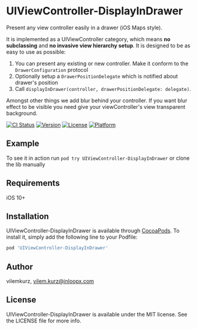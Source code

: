 # UIViewController-DisplayInDrawer
Present any view controller easily in a drawer (iOS Maps style).

It is implemented as a UIViewController category, which means **no subclassing** and **no invasive view hierarchy setup**.
It is designed to be as easy to use as possible:
1. You can present any existing or new controller. Make it conform to the `DrawerConfiguration` protocol
1. Optionally setup a `DrawerPositionDelegate` which is notified about drawer's position
1. Call `displayInDrawer(controller, drawerPositionDelegate: delegate)`.

Amongst other things we add blur behind your controller. If you want blur effect to be visible you need give your viewController's view transparent background.

[![CI Status](https://img.shields.io/travis/vilemkurz/UIViewController-DisplayInDrawer.svg?style=flat)](https://travis-ci.org/vilemkurz/UIViewController-DisplayInDrawer)
[![Version](https://img.shields.io/cocoapods/v/UIViewController-DisplayInDrawer.svg?style=flat)](https://cocoapods.org/pods/UIViewController-DisplayInDrawer)
[![License](https://img.shields.io/cocoapods/l/UIViewController-DisplayInDrawer.svg?style=flat)](https://cocoapods.org/pods/UIViewController-DisplayInDrawer)
[![Platform](https://img.shields.io/cocoapods/p/UIViewController-DisplayInDrawer.svg?style=flat)](https://cocoapods.org/pods/UIViewController-DisplayInDrawer)

## Example

To see it in action run `pod try UIViewController-DisplayInDrawer` or clone the lib manually

## Requirements

iOS 10+

## Installation

UIViewController-DisplayInDrawer is available through [CocoaPods](https://cocoapods.org). To install
it, simply add the following line to your Podfile:

```ruby
pod 'UIViewController-DisplayInDrawer'
```

## Author

vilemkurz, vilem.kurz@inloopx.com

## License

UIViewController-DisplayInDrawer is available under the MIT license. See the LICENSE file for more info.
